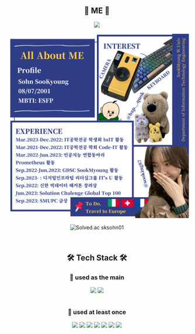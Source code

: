 <h2 align="center">🚀 ME 🚀</h2>
<div align="center">
  <a align="right" href=https://sooking87.github.io/ target="_blank"><img src="https://img.shields.io/badge/Blog-sooking87.github.io-3766AB?style=for-the-badge&logo=appveyor"/></a> 
</div>

![profile](./_profile-001.jpg)
 
<div align="center">
 
  ![Solved.ac
sksohn01](http://mazassumnida.wtf/api/v2/generate_badge?boj=sksohn01)
 
</div>

<br/>

<h2 align="center">🛠 Tech Stack 🛠</h2>
<h3 align="center">🚦 used as the main</h3>
<div align="center">
  
  <img src="https://img.shields.io/badge/Python-3766AB?style=flat&logo=Python&logoColor=white"/>
  <img src="https://img.shields.io/badge/Flask-D84A3F?style=flat&logo=Flask&logoColor=120E1E"/>
  
</div>

<br/>

<h3 align="center">🚦 used at least once</h3>


<div align="center">
  <img src="https://img.shields.io/badge/React-191A1B?style=flat&logo=React&logoColor=61DAFB"/>
  <img src="https://img.shields.io/badge/C++-00599C?style=flat&logo=C%2B%2B&logoColor=white"/>
  <img src="https://img.shields.io/badge/Java-007396?style=flat&logo=Java&logoColor=white"/>
  <img src="https://img.shields.io/badge/JS-F7DF1E?style=flat&logo=JavaScript&logoColor=white"/>
  <img src="https://img.shields.io/badge/CSS-1572B6?style=flat&logo=CSS3&logoColor=white"/>
  <img src="https://img.shields.io/badge/HTML-E34F26?style=flat&logo=HTML5&logoColor=white"/>
  <img src="https://img.shields.io/badge/C-A8B9CC?style=flat&logo=C&logoColor=white"/> 
  
</div>



